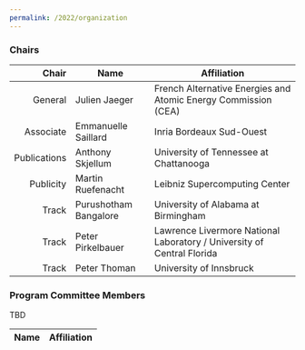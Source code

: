 ```yaml
---
permalink: /2022/organization
---
```


### Chairs

| Chair         | Name                  | Affiliation                                                            |
| ------------: | --------------------- | ---------------------------------------------------------------------- |
| General       | Julien Jaeger         | French Alternative Energies and Atomic Energy Commission (CEA)         |
| Associate     | Emmanuelle Saillard   | Inria Bordeaux Sud-Ouest                                               |
| Publications  | Anthony Skjellum      | University of Tennessee at Chattanooga                                 |
| Publicity     | Martin Ruefenacht     | Leibniz Supercomputing Center                                          |
| Track         | Purushotham Bangalore | University of Alabama at Birmingham                                    |
| Track         | Peter Pirkelbauer     | Lawrence Livermore National Laboratory / University of Central Florida |
| Track         | Peter Thoman          | University of Innsbruck                                                |

### Program Committee Members
TBD

| Name                    | Affiliation                                     |
| ----------------------: | ----------------------------------------------- |

<!--
| Hadia Ahmed             |  Bodo.ai 									    |
| Patrick Carribault      |  CEA                                            |
| Chunhua Liao            |  Lawrence Livermore National Laboratory (LLNL)  |
| Reed Milewicz           |  Sandia National Laboratories (SNL)             |
| Christina Peterson      |  University of Central Florida                  |
| Amalee Wilson           |  Stanford University                            |
| Sara Royuela            |  Barcelona Supercomputing Center (BSC)          |
| Benson Muite            |  Kichakato Kizito                               |
| Joachim Protze          |  RWTH Aachen University                         |
| Markus Schordan         |  Lawrence Livermore National Laboratory (LLNL)  |
| Prema Soundararajan     |  University of Alabama at Birmingham            |
| Aravind Sukumaran Rajam |  Washington State University                    |
| Christian Bischof       |  TU Darmstadt                                   |
-->
